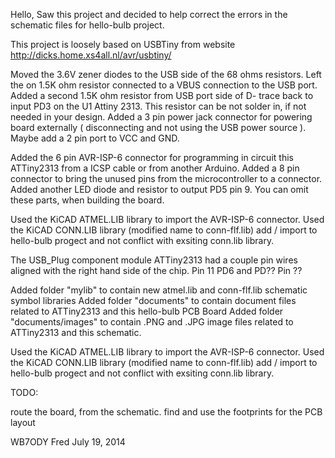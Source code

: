 Hello,   Saw this project and decided to help correct the errors in the schematic files for hello-bulb project.

This project is loosely based on USBTiny  from website http://dicks.home.xs4all.nl/avr/usbtiny/

Moved the 3.6V zener diodes to the USB side of the 68 ohms resistors.    Left the on 1.5K ohm resistor connected to a VBUS connection to the USB port.   Added a second 1.5K ohm resistor from USB port side of D- trace back to input PD3 on the U1 Attiny 2313. This resistor can be not solder in, if not needed in your design.    Added a 3 pin power jack connector for powering board externally (  disconnecting and not using the USB power source ).   Maybe add a 2 pin port to VCC and GND.

Added  the 6 pin  AVR-ISP-6  connector for programming in circuit this ATTiny2313 from a ICSP cable or from another Arduino.
Added a  8 pin connector to bring the unused pins from the microcontroller to a connector.
Added another LED diode and resistor to output PD5 pin 9.  You can omit these parts, when building the board.

Used the KiCAD ATMEL.LIB library  to import the AVR-ISP-6 connector.   Used the KiCAD CONN.LIB library (modified name to conn-flf.lib)  add / import to hello-bulb progect and not conflict with exsiting conn.lib library.

The  USB_Plug component module ATTiny2313 had a couple pin wires aligned with the right hand side of the chip.
Pin 11 PD6 and  PD??  Pin ??
 
Added folder "mylib"  to contain  new atmel.lib  and conn-flf.lib  schematic symbol libraries
Added folder "documents"  to contain document files related to ATTiny2313 and this hello-bulb PCB Board
Added folder "documents/images"  to contain .PNG and .JPG image files related to ATTiny2313 and this schematic.

Used the KiCAD ATMEL.LIB library  to import the AVR-ISP-6 connector.   Used the KiCAD CONN.LIB library (modified name to conn-flf.lib)  add / import to hello-bulb progect and not conflict with exsiting conn.lib library.

TODO:

route the board, from the schematic.
find and use the footprints for the PCB layout

WB7ODY Fred  July 19, 2014
